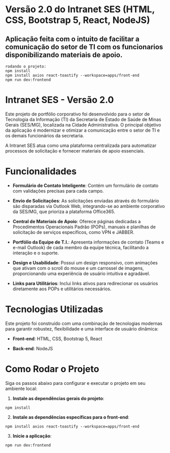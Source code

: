 # Versão 2.0 do Intranet SES (HTML, CSS, Bootstrap 5, React, NodeJS)
## Aplicação feita com o intuito de facilitar a comunicação do setor de TI com os funcionarios disponibilizando materiais de apoio.

```
rodando o projeto:
npm install
npm install axios react-toastify --workspace=apps/front-end
npm run dev:frontend
```

# Intranet SES - Versão 2.0
Este projeto de portfólio corporativo foi desenvolvido para o setor de Tecnologia da Informação (TI) da Secretaria de Estado de Saúde de Minas Gerais (SES/MG), localizada na Cidade Administrativa. O principal objetivo da aplicação é modernizar e otimizar a comunicação entre o setor de TI e os demais funcionários da secretaria.

A Intranet SES atua como uma plataforma centralizada para automatizar processos de solicitação e fornecer materiais de apoio essenciais.

# Funcionalidades
 - **Formulário de Contato Inteligente**: Contém um formulário de contato com validações precisas para cada campo.

 - **Envio de Solicitações**: As solicitações enviadas através do formulário são disparadas via Outlook Web, integrando-se ao ambiente corporativo da SES/MG, que prioriza a plataforma Office365.

 - **Central de Materiais de Apoio**: Oferece páginas dedicadas a Procedimentos Operacionais Padrão (POPs), manuais e planilhas de solicitação de serviços específicos, como VPN e JABBER.

 - **Portfólio da Equipe de T.I.**: Apresenta informações de contato (Teams e e-mail Outlook) de cada membro da equipe técnica, facilitando a interação e o suporte.

 - **Design e Usabilidade**: Possui um design responsivo, com animações que ativam com o scroll do mouse e um carrossel de imagens, proporcionando uma experiência de usuário intuitiva e agradável.

 - **Links para Utilitários**: Inclui links ativos para redirecionar os usuários diretamente aos POPs e utilitários necessários.

# Tecnologias Utilizadas
Este projeto foi construído com uma combinação de tecnologias modernas para garantir robustez, flexibilidade e uma interface de usuário dinâmica:

 - **Front-end**: HTML, CSS, Bootstrap 5, React

 - **Back-end**: NodeJS

# Como Rodar o Projeto
Siga os passos abaixo para configurar e executar o projeto em seu ambiente local:

1. **Instale as dependências gerais do projeto**:
```
npm install
```
2. **Instale as dependências específicas para o front-end**:
```
npm install axios react-toastify --workspace=apps/front-end
```
3. **Inicie a aplicação**:
```
npm run dev:frontend
```
